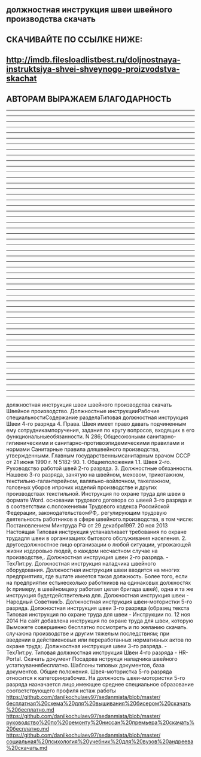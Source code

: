 должностная инструкция швеи швейного производства скачать
--------------------------------------------------
СКАЧИВАЙТЕ ПО ССЫЛКЕ НИЖЕ:
--------------------------------------------------
http://imdb.filesloadlistbest.ru/doljnostnaya-instruktsiya-shvei-shveynogo-proizvodstva-skachat
--------------------------------------------------
АВТОРАМ ВЫРАЖАЕМ БЛАГОДАРНОСТЬ
--------------------------------------------------
--------------------------------------------------
--------------------------------------------------
--------------------------------------------------
--------------------------------------------------
--------------------------------------------------
--------------------------------------------------
--------------------------------------------------
--------------------------------------------------
--------------------------------------------------
--------------------------------------------------
--------------------------------------------------
--------------------------------------------------
--------------------------------------------------
--------------------------------------------------
--------------------------------------------------
--------------------------------------------------
--------------------------------------------------
--------------------------------------------------
--------------------------------------------------
--------------------------------------------------
--------------------------------------------------
--------------------------------------------------
--------------------------------------------------
--------------------------------------------------
--------------------------------------------------
--------------------------------------------------
--------------------------------------------------
--------------------------------------------------
--------------------------------------------------
--------------------------------------------------
--------------------------------------------------
--------------------------------------------------
--------------------------------------------------
--------------------------------------------------
--------------------------------------------------
--------------------------------------------------
--------------------------------------------------
--------------------------------------------------
--------------------------------------------------
--------------------------------------------------
--------------------------------------------------
--------------------------------------------------
--------------------------------------------------
--------------------------------------------------
--------------------------------------------------
--------------------------------------------------
--------------------------------------------------
--------------------------------------------------
--------------------------------------------------
--------------------------------------------------
--------------------------------------------------
--------------------------------------------------
должностная инструкция швеи швейного производства скачать Швейное производство. Должностные инструкцииРабочие специальностиСодержание разделаТиповая должностная инструкция Швеи 4-го разряда 4. Права. Швея имеет право давать подчиненным ему сотрудникампоручения, задания по кругу вопросов, входящих в его функциональныеобязанности. N 286; Общесоюзными санитарно-гигиеническими и санитарно-противоэпидемическими правилами и нормами Санитарные правила дляшвейного производства, утвержденными. Главным государственнымсанитарным врачом СССР от 21 июня 1990 г. N 5182-90. 1. Общиеположения 1.1. Швея 2-го. Руководство работой швей 2-го разряда. 3. Должностные обязанности. Нашвею 3-го разряда, занятую на швейном, меховом, трикотажном, текстильно-галантерейном, валяльно-войлочном, такелажном, головных уборов ипрочих изделий производстве и других производствах текстильной. Инструкция по охране труда для швеи в формате Word. основании трудового договора со швеей 3-го разряда и в соответствии с.положениями Трудового кодекса Российской Федерации, законодательствомРФ,. регулирующим трудовую деятельность работников в сфере швейного.производства, в том числе: Постановлением Минтруда РФ от 29 декабря1997. 20 ноя 2013  Настоящая Типовая инструкция устанавливает требования по охране трудадля швеи в организациях бытового обслуживания населения. 2.  другоедолжностное лицо организации о любой ситуации, угрожающей жизни издоровью людей, о каждом несчастном случае на производстве,. Должностная инструкция швеи 2-го разряда. - ТехЛит.ру. Должностная инструкция наладчика швейного оборудования. Должностная инструкция швеи вводится на многих предприятиях, где вштате имеется такая должность.  Более того, если на предприятии естьнесколько работников на одинаковых должностях (к примеру, в швейномцеху работает целая бригада швей), одна и та же инструкция будетдействительна для. Должностная инструкция швеи - Народный СоветникЪ. Должностная инструкция швеи-мотористки 5-го разряда. Должностная инструкция швеи 3-го разряда (образец текста
Типовая инструкция по охране труда для швеи - Инструкции по. 12 ноя 2014  На сайт добавлена инструкция по охране труда для швеи, которую Выможете совершенно бесплатно посмотреть и по желанию скачать.  случаюна производстве и другим тяжелым последствиям; при введении в действиеновых или переработанных нормативных актов по охране труда;. Должностная инструкция швеи 3-го разряда. - ТехЛит.ру. Типовая должностная инструкция Швеи 4-го разряда - HR-Portal. Скачать документ Посадова нструкця наладчика швейного устаткуваннябесплатно. Шаблоны типовых документов, база документов. Общие положения. Швея-мотористка 5-го разряда относится к категориирабочих. На должность швеи-мотористки 5-го разряда назначается лицо,имеющее среднее специальное образование соответствующего профиля истаж работы
https://github.com/danilkochulaev97/sedanmiata/blob/master/бесплатная%20схема%20для%20вышивания%20бисером%20скачать%20бесплатно.md
https://github.com/danilkochulaev97/sedanmiata/blob/master/руководство%20по%20ремонту%20ниссан%20премьера%20скачать%20бесплатно.md
https://github.com/danilkochulaev97/sedanmiata/blob/master/социальная%20психология%20учебник%20для%20вузов%20андреева%20скачать.md
